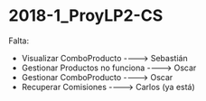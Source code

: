 # 2018-1_ProyLP2-CS
Falta:
  - Visualizar ComboProducto ----> Sebastián
  - Gestionar Productos no funciona ----> Oscar
  - Gestionar ComboProducto  ----> Oscar
  - Recuperar Comisiones ----> Carlos  (ya está)
